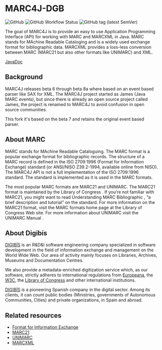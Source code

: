 # MARC4J-DGB

![GitHub](https://img.shields.io/github/license/Digibis/marc4j-dgb) ![GitHub Workflow Status](https://img.shields.io/github/workflow/status/Digibis/marc4j-dgb/Java%20CI) ![GitHub tag (latest SemVer)](https://img.shields.io/github/v/tag/Digibis/marc4j-dgb?sort=semver)


The goal of MARC4J is to provide an easy to use Application Programming Interface (API) for working with MARC and MARCXML in Java. MARC stands for MAchine Readable Cataloging and is a widely used exchange format for bibliographic data. MARCXML provides a loss-less conversion between MARC (MARC21 but also other formats like UNIMARC) and XML.

[JavaDoc](https://digibis.github.io/marc4j-dgb/javadoc/index.html?overview-summary.html)

## Background

MARC4J releases beta 6 through beta 8a where based on an event based parser like SAX for XML. The MARC4J project started as James (Java MARC events), but since there is already an open source project called James, the project is renamed to MARC4J to avoid confusion in open source communities.

This fork it's based on the beta 7 and retains the original event based parser.

## About MARC

MARC stands for MAchine Readable Cataloguing. The MARC format is a popular exchange format for bibliographic records. The structure of a MARC record is defined in the ISO 2709:1996 (Format for Information Exchange) standard (or ANSI/NISO Z39.2-1994, available online from NISO). The MARC4J API is not a full implementation of the ISO 2709:1996 standard. The standard is implemented as it is used in the MARC formats.

The most popular MARC formats are MARC21 and UNIMARC. The MARC21 format is maintained by the Library of Congress . If you’re not familiar with MARC21, you might want to read Understanding MARC Bibliographic , “a brief description and tutorial” on the standard. For more information on the MARC21 format, visit the MARC formats home page at the Library of Congress Web site. For more information about UNIMARC visit the UNIMARC Manual .

## About Digibís

[DIGIBÍS](http://www.digibis.com/en/) is an R&D&I software engineering company specialized in software development in the field of information exchange and management on the World Wide Web. Our area of activity mainly focuses on Libraries, Archives, Museums and Documentation Centres.

We also provide a metadata-enriched digitization service which, as our software, strictly adheres to international regulations from [Europeana](https://www.europeana.eu/es), the [W3C](https://www.w3.org/), the [Library of Congress](https://loc.gov/) and other international institutions.

[DIGIBÍS](http://www.digibis.com/en/) is a pioneering Spanish company in the digital sector. Among its clients, it can count public bodies (Ministries, governments of Autonomous Communities, Cities) and private organizations, in Spain and abroad.

## Related resources

* [Format for Information Exchange](http://www.niso.org/standards/resources/Z39-2.pdf)
* [MARC21](http://www.loc.gov/marc/)
* [UNIMARC](http://www.ifla.org/VI/3/p1996-1/sec-uni.htm)
* [MARCXML](http://www.loc.gov/standards/marcxml/)


